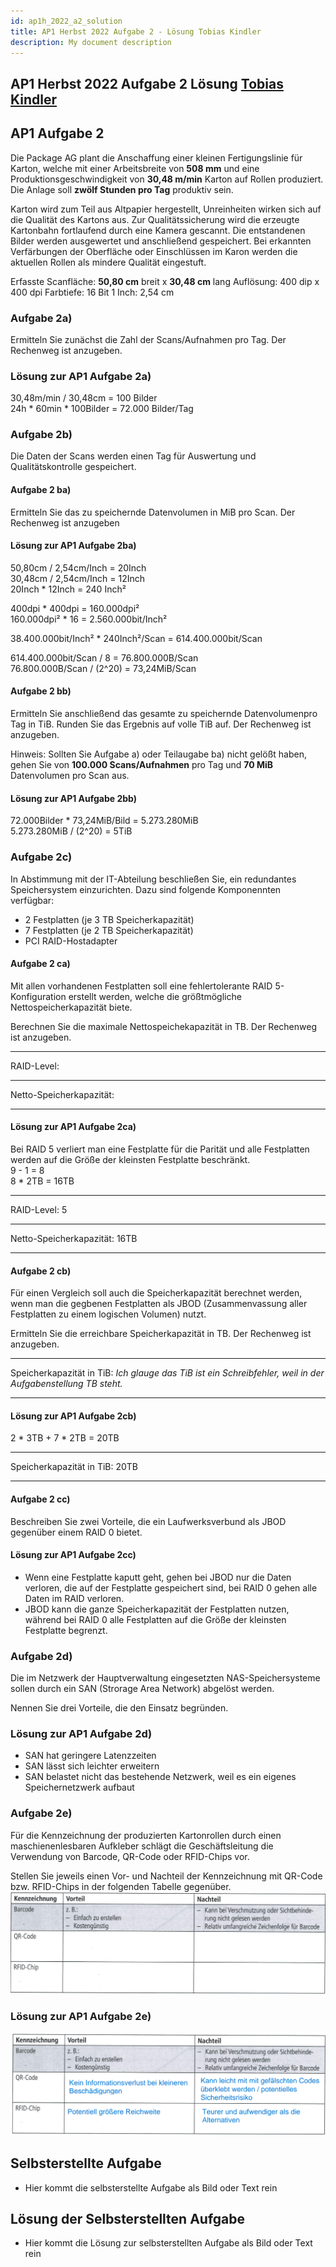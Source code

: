 ```yaml
---
id: ap1h_2022_a2_solution
title: AP1 Herbst 2022 Aufgabe 2 - Lösung Tobias Kindler
description: My document description
---
```


## AP1 Herbst 2022 Aufgabe 2 Lösung [Tobias Kindler](<../../../../user/Auszubildende Michel/kindler.md>)

## AP1 Aufgabe 2
Die Package AG plant die Anschaffung einer kleinen Fertigungslinie für Karton, welche mit einer Arbeitsbreite von **508 mm** und eine Produktionsgeschwindigkeit von **30,48 m/min** Karton auf Rollen produziert. Die Anlage soll **zwölf Stunden pro Tag** produktiv sein.

Karton wird zum Teil aus Altpapier hergestellt, Unreinheiten wirken sich auf die Qualität des Kartons aus. Zur Qualitätssicherung wird die erzeugte Kartonbahn fortlaufend durch eine Kamera gescannt. Die entstandenen Bilder werden ausgewertet und anschließend gespeichert. Bei erkannten Verfärbungen der Oberfläche oder Einschlüssen im Karon werden die aktuellen Rollen als mindere Qualität eingestuft.

Erfasste Scanfläche:    **50,80 cm** breit x **30,48 cm** lang
Auflösung:  400 dip x 400 dpi
Farbtiefe:  16 Bit
1 Inch: 2,54 cm

### Aufgabe 2a)
Ermitteln Sie zunächst die Zahl der Scans/Aufnahmen pro Tag. Der Rechenweg ist anzugeben.

### Lösung zur AP1 Aufgabe 2a)

30,48m/min / 30,48cm = 100 Bilder  
24h * 60min * 100Bilder = 72.000 Bilder/Tag 

### Aufgabe 2b)
Die Daten der Scans werden einen Tag für Auswertung und Qualitätskontrolle gespeichert.

#### Aufgabe 2 ba)
Ermitteln Sie das zu speichernde Datenvolumen in MiB pro Scan. Der Rechenweg ist anzugeben

#### Lösung zur AP1 Aufgabe 2ba)
50,80cm / 2,54cm/Inch = 20Inch   
30,48cm / 2,54cm/Inch = 12Inch   
20Inch * 12Inch = 240 Inch²   
  
400dpi * 400dpi = 160.000dpi²   
160.000dpi² * 16 = 2.560.000bit/Inch²  
  
38.400.000bit/Inch² * 240Inch²/Scan = 614.400.000bit/Scan   
  
614.400.000bit/Scan / 8 = 76.800.000B/Scan   
76.800.000B/Scan / (2^20) = 73,24MiB/Scan   

#### Aufgabe 2 bb)
Ermitteln Sie anschließend das gesamte zu speichernde Datenvolumenpro Tag in TiB.
Runden Sie das Ergebnis auf volle TiB auf.
Der Rechenweg ist anzugeben.

Hinweis: Sollten Sie Aufgabe a) oder Teilaugabe ba) nicht gelößt haben, gehen Sie von **100.000 Scans/Aufnahmen** pro Tag und **70 MiB** Datenvolumen pro Scan aus.

#### Lösung zur AP1 Aufgabe 2bb)
72.000Bilder * 73,24MiB/Bild = 5.273.280MiB   
5.273.280MiB / (2^20) = 5TiB 

### Aufgabe 2c)
In Abstimmung mit der IT-Abteilung beschließen Sie, ein redundantes Speichersystem einzurichten. Dazu sind folgende Komponennten verfügbar:
- 2 Festplatten (je 3 TB Speicherkapazität)
- 7 Festplatten (je 2 TB Speicherkapazität)
- PCI RAID-Hostadapter

#### Aufgabe 2 ca)
Mit allen vorhandenen Festplatten soll eine fehlertolerante RAID 5-Konfiguration erstellt werden, welche die größtmögliche Nettospeicherkapazität biete.

Berechnen Sie die maximale Nettospeichekapazität in TB. Der Rechenweg ist anzugeben.
___
RAID-Level:
___
Netto-Speicherkapazität:
___

#### Lösung zur AP1 Aufgabe 2ca)
Bei RAID 5 verliert man eine Festplatte für die Parität und alle Festplatten werden auf die Größe der kleinsten Festplatte beschränkt.  
9 - 1 = 8  
8 * 2TB = 16TB  
___
RAID-Level: 5
___
Netto-Speicherkapazität: 16TB
___

#### Aufgabe 2 cb)
Für einen Vergleich soll auch die Speicherkapazität berechnet werden, wenn man die gegbenen Festplatten als JBOD (Zusammenvassung aller Festplatten zu einem logischen Volumen) nutzt.

Ermitteln Sie die erreichbare Speicherkapazität in TB. Der Rechenweg ist anzugeben.
___
Speicherkapazität in TiB:   *Ich glauge das TiB ist ein Schreibfehler, weil in der Aufgabenstellung TB steht.*
___

#### Lösung zur AP1 Aufgabe 2cb)
2 * 3TB + 7 * 2TB = 20TB
___
Speicherkapazität in TiB: 20TB   
___

#### Aufgabe 2 cc)
Beschreiben Sie zwei Vorteile, die ein Laufwerksverbund als JBOD gegenüber einem RAID 0 bietet. 

#### Lösung zur AP1 Aufgabe 2cc)
- Wenn eine Festplatte kaputt geht, gehen bei JBOD nur die Daten verloren, die auf der Festplatte 
gespeichert sind, bei RAID 0 gehen alle Daten im RAID verloren.
- JBOD kann die ganze Speicherkapazität der Festplatten nutzen, während bei RAID 0 alle Festplatten 
auf die Größe der kleinsten Festplatte begrenzt.

### Aufgabe 2d)
Die im Netzwerk der Hauptverwaltung eingesetzten NAS-Speichersysteme sollen durch ein SAN (Strorage Area Network) abgelöst werden.

Nennen Sie drei Vorteile, die den Einsatz begründen.

### Lösung zur AP1 Aufgabe 2d)
- SAN hat geringere Latenzzeiten
- SAN lässt sich leichter erweitern
- SAN belastet nicht das bestehende Netzwerk, weil es ein eigenes Speichernetzwerk aufbaut

### Aufgabe 2e)
Für die Kennzeichnung der produzierten Kartonrollen durch einen maschienenlesbaren Aufkleber schlägt die Geschäftsleitung die Verwendung von Barcode, QR-Code oder RFID-Chips vor.

Stellen Sie jeweils einen Vor- und Nachteil der Kennzeichnung mit QR-Code bzw. RFID-Chips in der folgenden Tabelle gegenüber.
![Aufgabe 2 e)](/img/AP1/2022/ap1h_2022/H22A2e.png)

### Lösung zur AP1 Aufgabe 2e)
![Aufgabe 2 e Lösung](/img/AP1/2022/ap1h_2022/solution/H22A2eL.png)

## Selbsterstellte Aufgabe

- Hier kommt die selbsterstellte Aufgabe als Bild oder Text rein

## Lösung der Selbsterstellten Aufgabe

- Hier kommt die Lösung zur selbsterstellten Aufgabe als Bild oder Text rein

